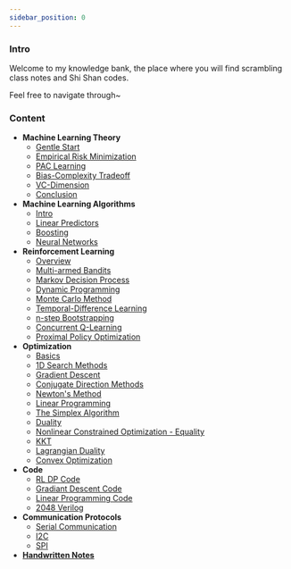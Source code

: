 ```yaml
---
sidebar_position: 0
---
```


### Intro

Welcome to my knowledge bank, the place where you will find scrambling class notes and Shi Shan codes.

Feel free to navigate through~

### Content

- **Machine Learning Theory**
    - [Gentle Start](Machine%20Learning%20Theory/Machine%20Learning%20Theory%20-%20Start)
    - [Empirical Risk Minimization](Machine%20Learning%20Theory/Machine%20Learning%20Theory%20-%20ERM)
    - [PAC Learning](Machine%20Learning%20Theory/Machine%20Learning%20Theory%20-%20PAC)
    - [Bias-Complexity Tradeoff](Machine%20Learning%20Theory/Machine%20Learning%20Theory%20-%20Bias-Complexity)
    - [VC-Dimension](Machine%20Learning%20Theory/Machine%20Learning%20Theory%20-%20VC)
    - [Conclusion](Machine%20Learning%20Theory/Machine%20Learning%20Theory%20-%20Conclusion)
- **Machine Learning Algorithms**
    - [Intro](Machine%20Learning%20Algorithms/Machine%20Learning%20Algorithms%20-%20Start)
    - [Linear Predictors](Machine%20Learning%20Algorithms/Machine%20Learning%20Algorithms%20-%20Linear%20Predictors)
    - [Boosting](Machine%20Learning%20Algorithms/Machine%20Learning%20Algorithms%20-%20Boosting)
    - [Neural Networks](Machine%20Learning%20Algorithms/Machine%20Learning%20Algorithms%20-%20Neural%20Networks)
- **Reinforcement Learning**
    - [Overview](Reinforcement%20Learning/Reinforcement%20Learning%20-%20Overview)
    - [Multi-armed Bandits](Reinforcement%20Learning/Reinforcement%20Learning%20-%20Bandit)
    - [Markov Decision Process](Reinforcement%20Learning/Reinforcement%20Learning%20-%20MDP)
    - [Dynamic Programming](Reinforcement%20Learning/Reinforcement%20Learning%20-%20DP)
    - [Monte Carlo Method](Reinforcement%20Learning/Reinforcement%20Learning%20-%20MC)
    - [Temporal-Difference Learning](Reinforcement%20Learning/Reinforcement%20Learning%20-%20TD)
    - [n-step Bootstrapping](Reinforcement%20Learning/Reinforcement%20Learning%20-%20n-step)
    - [Concurrent Q-Learning](Reinforcement%20Learning/Reinforcement%20Learning%20-%20Concurrent-QL)
    - [Proximal Policy Optimization](Reinforcement%20Learning/Reinforcement%20Learning%20-%20PPO)
- **Optimization**
    - [Basics](Optimization/Optimization%20-%20Basics)
    - [1D Search Methods](Optimization/Optimization%20-%201D-Search)
    - [Gradient Descent](Optimization/Optimization%20-%20GD)
    - [Conjugate Direction Methods](Optimization/Optimization%20-%20Conjugate-GD)
    - [Newton's Method](Optimization/Optimization%20-%20Newton)
    - [Linear Programming](Optimization/Optimization%20-%20LP)
    - [The Simplex Algorithm](Optimization/Optimization%20-%20Simplex)
    - [Duality](Optimization/Optimization%20-%20Duality)
    - [Nonlinear Constrained Optimization - Equality](Optimization/Optimization%20-%20Constrained_Op_Equality)
    - [KKT](Optimization/Optimization%20-%20KKT)
    - [Lagrangian Duality](Optimization/Optimization%20-%20Lagrangian%20Duality)
    - [Convex Optimization](Optimization/Optimization%20-%20Convex)
- **Code**
    - [RL DP Code](Code/Code%20-%20DP)
    - [Gradiant Descent Code](Code/Optimization/Code%20-%20GD)
    - [Linear Programming Code](Code/Optimization/Code%20-%20LP)
    - [2048 Verilog](Code/Code%20-%202048)
- **Communication Protocols**
    - [Serial Communication](Communication%20Protocols/Communication%20Protocols%20-%20Serial)
    - [I2C](Communication%20Protocols/Communication%20Protocols%20-%20I2C)
    - [SPI](Communication%20Protocols/Communication%20Protocols%20-%20SPI)
- [**Handwritten Notes**](Handwritten%20Notes)